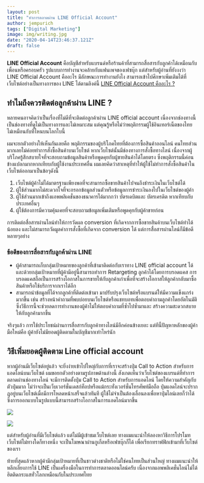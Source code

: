 ```yaml
---
layout: post
title: "ทำการตลาดผ่าน LINE Official Account"
author: jempurich
tags: ["Digital Marketing"]
image: img/writing.jpg
date: "2020-04-14T23:46:37.121Z"
draft: false
---
```


**LINE Official Account** คือบัญชีสำหรับแบรนด์หรือร้านค้าที่สามารถสื่อสารกับลูกค้าได้เหมือนกับเพื่อนหรือครอบครัว รูปแบบการทำงานจะคล้ายกับแฟนเพจของเฟซบุ๊ก แต่สำหรับผู้อ่านที่ยังงงว่า LINE Official Account คืออะไร มีลักษณะการทำงานยังไง สามารถเข้าไปศึกษาเพิ่มเติมได้ที่เว็บไซต์อย่างเป็นทางการของ LINE ได้ตามลิงค์นี้ [LINE Official Account คืออะไร ?](https://www.linebiz.com/th/service/line-account-connect/)

ทำไมถึงควรติดต่อลูกค้าผ่าน LINE ?
---------------------------------

  
หลายคนอาจคิดว่าเป็นเรื่องที่ไม่ดีที่จะติดต่อลูกค้าผ่าน LINE official account เนื่องจากช่องทางนี้ เป็นช่องทางที่ดูไม่เป็นทางการและไม่เหมาะสม แต่คุณรู้หรือไม่ว่าพฤติกรรมผู้ใช้อินเทอร์เน็ตของไทย ไม่เหมือนกับที่ไหนบนโลกใบนี้

ผมจะยกตัวอย่างให้เห็นกันเลยคือ พฤติกรรมของผู้บริโภคไทยที่ต้องการซื้อสินค้าออนไลน์ คนไทยส่วนมากเลยไม่ค่อยทำการสั่งซื้อสินค้าบนเว็บไซต์ หากเว็บไซต์นั้นมีช่องทางการสั่งซื้อทางไลน์ เนื่องจากผู้บริโภครู้สึกสบายใจที่จะสอบถามข้อมูลสินค้าหรือพูดคุยกับผู้ขายสินค้าได้โดยตรง ซึ่งพฤติกรรมนี้ค่อนข้างแปลกมากหากเทียบกับผู้ใช้งานประเทศอื่น ผมเลยคิดว่าสาเหตุที่ทำให้ผู้ใช้ไม่ทำการสั่งซื้อสินค้าในเว็บไซต์ออกมาเป็นข้อๆดังนี้

1.  เว็บไซต์ผู้ค้าไม่ได้มาตรฐานเพียงพอที่จะสามารถซื้อขายสินค้าไปจนถึงชำระเงินในเว็บไซต์ได้
2.  ผู้ใช้ส่วนมากไม่สะดวกใจที่จะกรอกข้อมูลส่วนตัวหรือข้อมูลการชำระเงินลงไปในเว็บไซต์ของผู้ค้า
3.  ผู้ใช้ส่วนมากเข้าถึงแอพพลิเคชั่นของธนาคารได้มากกว่า บัตรเดบิตและ บัตรเครดิต หากเทียบกับประเทศอื่นๆ
4.  ผู้ใช้ต้องการมีความคุ้นเคยที่จะสอบถามข้อมูลเพิ่มเติมหรือพูดคุยกับผู้ค้าขายก่อน

การติดต่อสื่อสารผ่านไลน์ทำให้การวัดผล conversion ที่เกิดจากการซื้อขายสินค้าบนเว็บไซต์ทำได้น้อยลง และไม่สามารถวัดมูลค่าการสั่งซื้อที่เกิดจาก conversion ได้ แต่การสื่อสารผ่านไลน์ก็มีข้อดีหลายๆอย่าง

### ข้อดีของการสื่อสารกับลูกค้าผ่าน LINE

*   ผู้ค้าสามารถเก็บกลุ่มเป้าหมายของลูกค้าที่เข้ามาติดต่อกับเราทาง LINE official account ได้ และด้วยกลุ่มเป้าหมายที่ผู้ค้ามีอยู่นี้สามารถทำการ Retargeting ลูกค้าได้โดยการบรอดแคส การบรอดแคสถือเป็นการสร้างโอกาสในการขายให้กับลูกค้าเก่าเพื่อที่จะสร้างโอกาสให้ลูกค้ากลับมาซื้อสินค้าหรือใช้บริการจากเราได้อีก
*   สามารถนำข้อมูลที่ได้จากลูกค้าที่ติดต่อเข้ามา มาปรับปรุงเว็บไซต์หรือแบรนด์ให้มีความแข็งแกร่งมากขึ้น เช่น สร้างหน้าคำถามที่พบบ่อยบนเว็บไซต์หรือแชทบอทเพื่อตอบคำถามลูกค้าโดยอัตโนมัติ ซึ่งวิธีการนี้จะช่วยลดการทำงานของผู้ค้าไม่ให้ตอบคำถามที่ซํ้าไปซํ้ามาและ สร้างความสะดวกสบายให้กับลูกค้ามากขึ้น

จริงๆแล้ว การใช้ประโยชน์ผ่านการสื่อสารกับลูกค้าทางไลน์มีอีกค่อนข้างเยอะ แต่ทีนี้ปัญหาหลักของผู้ค้ามือใหม่คือ ผู้ค้ายังไม่มียอดผู้ติดตามในบัญชีมากเท่าไหร่นัก

วิธีเพิ่มยอดผู้ติดตาม Line official account
-------------------------------------------

  
หากผู้อ่านมีเว็บไซต์อยู่แล้ว จะยิ่งง่ายเข้าไปใหญ่กับการที่เราจะสร้างปุ่ม Call to Action สำหรับการแอดไลน์บนเว็บไซต์ ผมขอยกตัวอย่างตามรูปภาพด้านล่างนี้ สังเกตเห็นว่าเว็บไซต์ของแบรนด์ที่ทำการตลาดผ่านช่องทางไลน์ จะมีการติดตั้งปุ่ม Call to Action สำหรับการแอดไลน์ โดยให้ความสำคัญกับตัวปุ่มมาก ไม่ว่าจะเป็นเว็บเวอร์ชั่นเดสก์ท็อปหรือแม้กระทั่งเวอร์ชั่นโทรศัพท์มือถือ ปุ่มแอดไลน์จะปรากฎอยู่บนเว็บไซต์เมื่อมีการโหลดหน้าเสร็จแล้วทันที ผู้ใช้ไม่จำเป็นต้องเลื่อนลงเพื่อหาปุ่มไลน์เลยก็ว่าได้ ซึ่งการออกแบบในรูปแบบนี้สามารถสร้างโอกาสในการแอดไลน์มากขึ้น

![](https://webmeupdigital.com/content/images/2020/04/sbdesignsquare.com_en-2.png)

![](https://webmeupdigital.com/content/images/2020/04/www.qualityexpress.co_.th_.png)

แต่สำหรับผู้อ่านที่มีเว็บไซต์แล้ว แต่ไม่มีผู้เข้าชมเว็บไซต์เลย ทางผมแนะนำให้ลองหาวิธีการโปรโมทเว็บไซต์ไม่ทางใดก็ทางหนึ่ง จะเป็นโฆษณาผ่านกูเกิ้ลหรือเฟซบุ๊กก็ได้ เพื่อเรียกทราฟฟิกเข้ามาที่เว็บไซต์ของเรา

ท้ายที่สุดแล้วหากผู้ค้ามีกลุ่มเป้าหมายที่เป็นชาวต่างชาติหรือไม่ใช่คนไทยเป็นส่วนใหญ่ ทางผมแนะนำให้หลีกเลี่ยงการใช้ LINE เป็นเครื่องมือในการทำการตลาดออนไลน์ครับ เนื่องจากแอพพลิเคชั่นไลน์ไม่ได้ฮิตติดกระแสทั่วโลกเหมือนกับในประเทศไทย